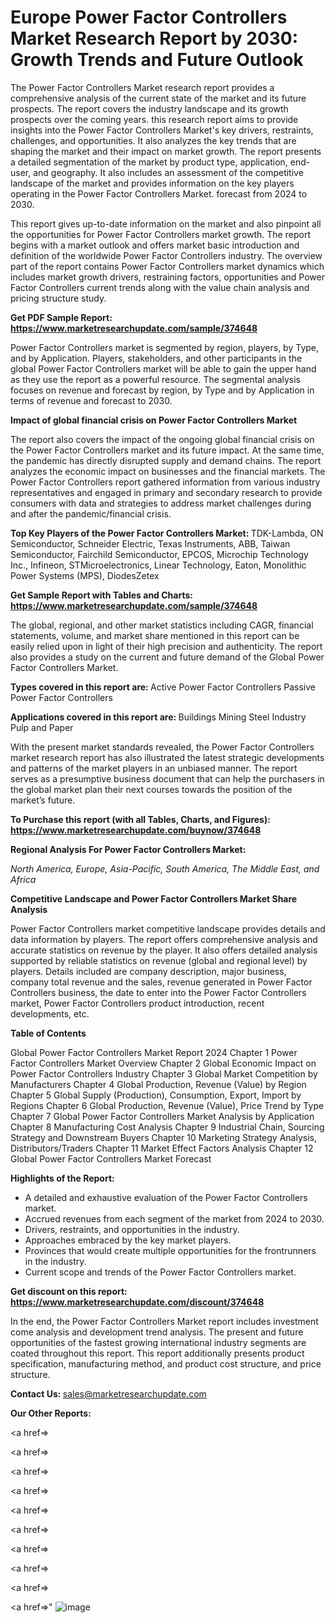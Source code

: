 # Europe Power Factor Controllers Market Research Report by 2030: Growth Trends and Future Outlook

The Power Factor Controllers Market research report provides a comprehensive analysis of the current state of the market and its future prospects. The report covers the industry landscape and its growth prospects over the coming years. this research report aims to provide insights into the Power Factor Controllers Market's key drivers, restraints, challenges, and opportunities. It also analyzes the key trends that are shaping the market and their impact on market growth. The report presents a detailed segmentation of the market by product type, application, end-user, and geography. It also includes an assessment of the competitive landscape of the market and provides information on the key players operating in the Power Factor Controllers Market. forecast from 2024 to 2030.

This report gives up-to-date information on the market and also pinpoint all the opportunities for Power Factor Controllers market growth. The report begins with a market outlook and offers market basic introduction and definition of the worldwide Power Factor Controllers industry. The overview part of the report contains Power Factor Controllers market dynamics which includes market growth drivers, restraining factors, opportunities and Power Factor Controllers current trends along with the value chain analysis and pricing structure study.

<strong><b>Get PDF Sample Report: <a href=https://www.marketresearchupdate.com/sample/374648>https://www.marketresearchupdate.com/sample/374648</a></b></strong>

Power Factor Controllers market is segmented by region, players, by Type, and by Application. Players, stakeholders, and other participants in the global Power Factor Controllers market will be able to gain the upper hand as they use the report as a powerful resource. The segmental analysis focuses on revenue and forecast by region, by Type and by Application in terms of revenue and forecast to 2030.

<strong><b>Impact of global financial crisis on Power Factor Controllers Market</b></strong>

The report also covers the impact of the ongoing global financial crisis on the Power Factor Controllers market and its future impact. At the same time, the pandemic has directly disrupted supply and demand chains. The report analyzes the economic impact on businesses and the financial markets. The Power Factor Controllers report gathered information from various industry representatives and engaged in primary and secondary research to provide consumers with data and strategies to address market challenges during and after the pandemic/financial crisis.

<strong><b>Top Key Players of the Power Factor Controllers Market:
</b></strong>TDK-Lambda, ON Semiconductor, Schneider Electric, Texas Instruments, ABB, Taiwan Semiconductor, Fairchild Semiconductor, EPCOS, Microchip Technology Inc., Infineon, STMicroelectronics, Linear Technology, Eaton, Monolithic Power Systems (MPS), DiodesZetex<strong><b>
</b></strong>

<strong><b>Get Sample Report with Tables and Charts: <a href=https://www.marketresearchupdate.com/sample/374648>https://www.marketresearchupdate.com/sample/374648</a></b></strong>

The global, regional, and other market statistics including CAGR, financial statements, volume, and market share mentioned in this report can be easily relied upon in light of their high precision and authenticity. The report also provides a study on the current and future demand of the Global Power Factor Controllers Market.

<strong><b>Types covered in this report are:
</b></strong>Active Power Factor Controllers
Passive Power Factor Controllers<strong><b>
</b></strong>

<strong><b>Applications covered in this report are:
</b></strong>Buildings
Mining Steel Industry
Pulp and Paper<strong><b>
</b></strong>

With the present market standards revealed, the Power Factor Controllers market research report has also illustrated the latest strategic developments and patterns of the market players in an unbiased manner. The report serves as a presumptive business document that can help the purchasers in the global market plan their next courses towards the position of the market’s future.

<strong><b>To Purchase this report (with all Tables, Charts, and Figures): <a href=https://www.marketresearchupdate.com/buynow/374648>https://www.marketresearchupdate.com/buynow/374648</a></b></strong>

<strong><b>Regional Analysis For Power Factor Controllers Market:</b></strong>

<em><i>North America, Europe, Asia-Pacific, South America, The Middle East, and Africa</i></em>

<strong><b>Competitive Landscape and Power Factor Controllers Market Share Analysis</b></strong>

Power Factor Controllers market competitive landscape provides details and data information by players. The report offers comprehensive analysis and accurate statistics on revenue by the player. It also offers detailed analysis supported by reliable statistics on revenue (global and regional level) by players. Details included are company description, major business, company total revenue and the sales, revenue generated in Power Factor Controllers business, the date to enter into the Power Factor Controllers market, Power Factor Controllers product introduction, recent developments, etc.

<strong><b>Table of Contents</b></strong>

Global Power Factor Controllers Market Report 2024
Chapter 1 Power Factor Controllers Market Overview
Chapter 2 Global Economic Impact on Power Factor Controllers Industry
Chapter 3 Global Market Competition by Manufacturers
Chapter 4 Global Production, Revenue (Value) by Region
Chapter 5 Global Supply (Production), Consumption, Export, Import by Regions
Chapter 6 Global Production, Revenue (Value), Price Trend by Type
Chapter 7 Global Power Factor Controllers Market Analysis by Application
Chapter 8 Manufacturing Cost Analysis
Chapter 9 Industrial Chain, Sourcing Strategy and Downstream Buyers
Chapter 10 Marketing Strategy Analysis, Distributors/Traders
Chapter 11 Market Effect Factors Analysis
Chapter 12 Global Power Factor Controllers Market Forecast

<strong><b>Highlights of the Report:</b></strong>

- A detailed and exhaustive evaluation of the Power Factor Controllers market.
- Accrued revenues from each segment of the market from 2024 to 2030.
- Drivers, restraints, and opportunities in the industry.
- Approaches embraced by the key market players.
- Provinces that would create multiple opportunities for the frontrunners in the industry.
- Current scope and trends of the Power Factor Controllers market.

<strong><b>Get discount on this report: <a href=https://www.marketresearchupdate.com/discount/374648>https://www.marketresearchupdate.com/discount/374648</a></b></strong>

In the end, the Power Factor Controllers Market report includes investment come analysis and development trend analysis. The present and future opportunities of the fastest growing international industry segments are coated throughout this report. This report additionally presents product specification, manufacturing method, and product cost structure, and price structure.

<strong><b>Contact Us:
</b></strong>sales@marketresearchupdate.com

<strong>Our Other Reports:</strong>

<a href=></a>

<a href=></a>

<a href=></a>

<a href=></a>

<a href=></a>

<a href=></a>

<a href=></a>

<a href=></a>

<a href=></a>

<a href=></a>"
![image](https://github.com/Gayatrikarjule/Market-Analysis-360/assets/97346546/75dec328-2718-4cfd-b85a-f178bac20914)
